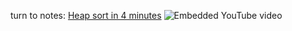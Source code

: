 turn to notes: [Heap sort in 4 minutes](https://www.youtube.com/watch?v=2DmK_H7IdTo)
 ![Embedded YouTube video](https://www.youtube.com/embed/2DmK_H7IdTo?feature=oembed&autoplay=true)
